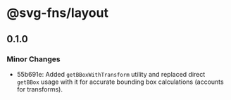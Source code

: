 # @svg-fns/layout

## 0.1.0

### Minor Changes

- 55b691e: Added `getBBoxWithTransform` utility and replaced direct `getBBox` usage with it for accurate bounding box calculations (accounts for transforms).

